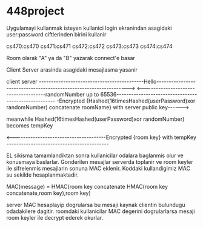 # 448project

Uygulamayi kullanmak isteyen kullanici login ekranindan asagidaki user:password ciftlerinden birini kullanir

cs470:cs470
cs471:cs471
cs472:cs472
cs473:cs473
cs474:cs474

Room olarak "A" ya da "B" yazarak connect'e basar

Client   Server arasinda asagidaki mesajlasma yasanir

client                          server
-------------------------------------------Hello------------------------------------------------------------------>
<-------------------------------------randomNumber up to 65536-----------------------------------------------------
-Encrypted {Hashed(16timesHashed(userPassword)xor randomNumber) concatenate roomName} with server public key------>

meanwhile Hashed(16timesHashed(userPassword)xor randomNumber) becomes tempKey

<--------------------------------------Encrypted {room key} with tempKey ------------------------------------------



EL sikisma tamamlandiktan sonra kullanicilar odalara baglanmis olur ve konusmaya baslarlar.
Gonderilen mesajlar serverda toplanir ve room keyler ile sifrelenmis mesajlarin sonuna MAC eklenir.
Koddaki kullandigimiz MAC su sekilde hesaplanmaktadir.

MAC(message) = HMAC(room key concatenate HMAC(room key concatenate,room key),room key)

server MAC hesaplayip dogrularsa bu mesaji kaynak clientin bulundugu odadakilere dagitir.
roomdaki kullanicilar MAC degerini dogrularlarsa mesaji room keyler ile decrypt ederek okurlar.

